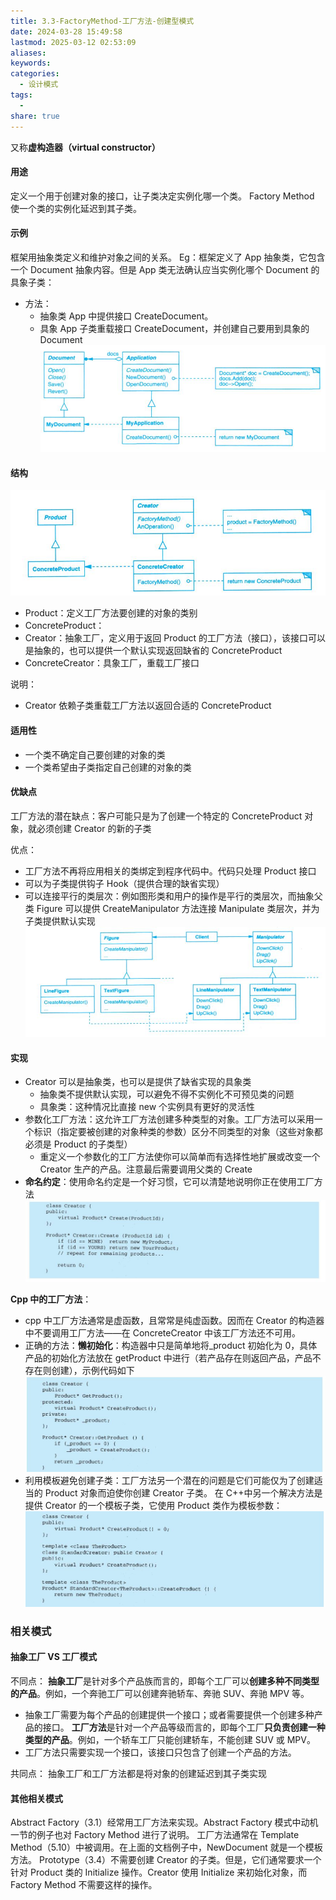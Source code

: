 ```yaml
---
title: 3.3-FactoryMethod-工厂方法-创建型模式
date: 2024-03-28 15:49:58
lastmod: 2025-03-12 02:53:09
aliases: 
keywords: 
categories:
  - 设计模式
tags:
  - 
share: true
---
```





又称**虚构造器（virtual constructor）**

#### 用途
定义一个用于创建对象的接口，让子类决定实例化哪一个类。 Factory Method 使一个类的实例化延迟到其子类。


#### 示例

框架用抽象类定义和维护对象之间的关系。
Eg：框架定义了 App 抽象类，它包含一个 Document 抽象内容。但是 App 类无法确认应当实例化哪个 Document 的具象子类：
- 方法：
	- 抽象类 App 中提供接口 CreateDocument。
	- 具象 App 子类重载接口 CreateDocument，并创建自己要用到具象的 Document
![](./assets/3.3-FactoryMethod-%E5%B7%A5%E5%8E%82%E6%96%B9%E6%B3%95-%E5%88%9B%E5%BB%BA%E5%9E%8B%E6%A8%A1%E5%BC%8F/image-2023-09-26_10-24-30-852.png)

#### 结构
![](./assets/3.3-FactoryMethod-%E5%B7%A5%E5%8E%82%E6%96%B9%E6%B3%95-%E5%88%9B%E5%BB%BA%E5%9E%8B%E6%A8%A1%E5%BC%8F/image-2023-09-26_10-35-30-090.png)

- Product：定义工厂方法要创建的对象的类别
- ConcreteProduct：
- Creator：抽象工厂，定义用于返回 Product 的工厂方法（接口），该接口可以是抽象的，也可以提供一个默认实现返回缺省的 ConcreteProduct
- ConcreteCreator：具象工厂，重载工厂接口

说明：
- Creator 依赖子类重载工厂方法以返回合适的 ConcreteProduct


#### 适用性

- 一个类不确定自己要创建的对象的类
- 一个类希望由子类指定自己创建的对象的类

#### 优缺点

工厂方法的潜在缺点：客户可能只是为了创建一个特定的 ConcreteProduct 对象，就必须创建 Creator 的新的子类


优点：
- 工厂方法不再将应用相关的类绑定到程序代码中。代码只处理 Product 接口
- 可以为子类提供钩子 Hook（提供合理的缺省实现）
- 可以连接平行的类层次：例如图形类和用户的操作是平行的类层次，而抽象父类 Figure 可以提供 CreateManipulator 方法连接 Manipulate 类层次，并为子类提供默认实现
![](./assets/3.3-FactoryMethod-%E5%B7%A5%E5%8E%82%E6%96%B9%E6%B3%95-%E5%88%9B%E5%BB%BA%E5%9E%8B%E6%A8%A1%E5%BC%8F/image-2023-09-26_10-48-51-858.png)

#### 实现

- Creator 可以是抽象类，也可以是提供了缺省实现的具象类
	- 抽象类不提供默认实现，可以避免不得不实例化不可预见类的问题
	- 具象类：这种情况比直接 new 个实例具有更好的灵活性
- 参数化工厂方法：这允许工厂方法创建多种类型的对象。工厂方法可以采用一个标识（指定要被创建的对象种类的参数）区分不同类型的对象（这些对象都必须是 Product 的子类型）
	- 重定义一个参数化的工厂方法使你可以简单而有选择性地扩展或改变一个 Creator 生产的产品。注意最后需要调用父类的 Create
- **命名约定**：使用命名约定是一个好习惯，它可以清楚地说明你正在使用工厂方法
  ![600](./assets/3.3-FactoryMethod-%E5%B7%A5%E5%8E%82%E6%96%B9%E6%B3%95-%E5%88%9B%E5%BB%BA%E5%9E%8B%E6%A8%A1%E5%BC%8F/image-2023-09-26_10-58-47-704.png)

**Cpp 中的工厂方法**：
- cpp 中工厂方法通常是虚函数，且常常是纯虚函数。因而在 Creator 的构造器中不要调用工厂方法——在 ConcreteCreator 中该工厂方法还不可用。
- 正确的方法：**懒初始化**：构造器中只是简单地将_product 初始化为 0，具体产品的初始化方法放在 getProduct 中进行（若产品存在则返回产品，产品不存在则创建），示例代码如下
  ![600](./assets/3.3-FactoryMethod-%E5%B7%A5%E5%8E%82%E6%96%B9%E6%B3%95-%E5%88%9B%E5%BB%BA%E5%9E%8B%E6%A8%A1%E5%BC%8F/image-2023-09-26_11-10-46-096.png)
- 利用模板避免创建子类：工厂方法另一个潜在的问题是它们可能仅为了创建适当的 Product 对象而迫使你创建 Creator 子类。
  在 C++中另一个解决方法是提供 Creator 的一个模板子类，它使用 Product 类作为模板参数：
![](./assets/3.3-FactoryMethod-%E5%B7%A5%E5%8E%82%E6%96%B9%E6%B3%95-%E5%88%9B%E5%BB%BA%E5%9E%8B%E6%A8%A1%E5%BC%8F/image-2023-09-26_11-11-52-628.png)



### 相关模式

#### 抽象工厂 VS 工厂模式
不同点：
**抽象工厂**是针对多个产品族而言的，即每个工厂可以**创建多种不同类型的产品**。例如，一个奔驰工厂可以创建奔驰轿车、奔驰 SUV、奔驰 MPV 等。
- 抽象工厂需要为每个产品的创建提供一个接口；或者需要提供一个创建多种产品的接口。
**工厂方法**是针对一个产品等级而言的，即每个工厂**只负责创建一种类型的产品**。例如，一个轿车工厂只能创建轿车，不能创建 SUV 或 MPV。
- 工厂方法只需要实现一个接口，该接口只包含了创建一个产品的方法。

共同点：
抽象工厂和工厂方法都是将对象的创建延迟到其子类实现

#### 其他相关模式

Abstract Factory（3.1）经常用工厂方法来实现。Abstract Factory 模式中动机一节的例子也对 Factory Method 进行了说明。
工厂方法通常在 Template Method（5.10）中被调用。在上面的文档例子中，NewDocument 就是一个模板方法。
Prototype（3.4）不需要创建 Creator 的子类。但是，它们通常要求一个针对 Product 类的 Initialize 操作。Creator 使用 Initialize 来初始化对象，而 Factory Method 不需要这样的操作。